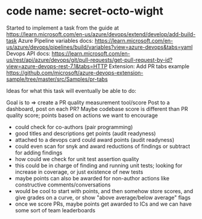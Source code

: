 code name: secret-octo-wight
=================
Started to implement a task from the guide at https://learn.microsoft.com/en-us/azure/devops/extend/develop/add-build-task
Azure Pipeline variables docs: https://learn.microsoft.com/en-us/azure/devops/pipelines/build/variables?view=azure-devops&tabs=yaml
Devops API docs: https://learn.microsoft.com/en-us/rest/api/azure/devops/git/pull-requests/get-pull-request-by-id?view=azure-devops-rest-7.1&tabs=HTTP
Extension: Add PR tabs example https://github.com/microsoft/azure-devops-extension-sample/tree/master/src/Samples/pr-tabs

Ideas for what this task will eventually be able to do:

Goal is to => create a PR quality measurement tool/score
Post to a dashboard, post on each PR? Maybe codebase score is different than PR quality score; points based on actions we want to encourage

- could check for co-authors (pair programming)
- good titles and descriptions get points (audit readyness)
- attached to a devops card could award points (audit readyness)
- could even scan for snyk and award reductions of findings or subtract for adding findings
- how could we check for unit test assertion quality 
- this could be in charge of finding and running unit tests; looking for increase in coverage, or just existence of new tests
- maybe points can also be awarded for non-author actions like constructive comments/conversations
- would be cool to start with points, and then somehow store scores, and give grades on a curve, or show "above average/below  average" flags
- once we score PRs, maybe points get awarded to ICs and we can have some sort of team leaderboards